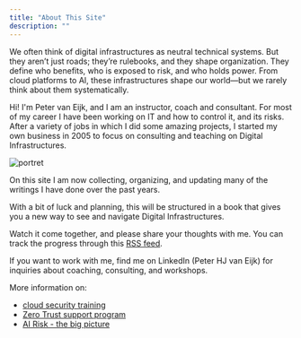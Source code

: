 ```yaml
---
title: "About This Site"
description: ""
---
```


We often think of digital infrastructures as neutral technical systems. But they aren’t just roads; they’re rulebooks, and they shape organization. They define who benefits, who is exposed to risk, and who holds power. From cloud platforms to AI, these infrastructures shape our world—but we rarely think about them systematically.

Hi! I'm Peter van Eijk, and I am an instructor, coach and consultant. For most of my career I have been working on IT and how to control it, and its risks. After a variety of jobs in which I did some amazing projects, I started my own business in 2005 to focus on consulting and teaching on Digital Infrastructures.

![portret](Portret9M7A1161smaller.jpg)

On this site I am now collecting, organizing, and updating many of the writings I have done over the past years.

With a bit of luck and planning, this will be structured in a book that gives you a new way to see and navigate Digital Infrastructures.

Watch it come together, and please share your thoughts with me. You can track the progress through this [RSS feed](/index.xml).

If you want to work with me, find me on LinkedIn (Peter HJ van Eijk) for inquiries about coaching, consulting, and workshops.

More information on:
- [cloud security training](https://thecloudinstructor.com)
- [Zero Trust support program](https://cczt.clubcloudcomputing.com)
- [AI Risk - the big picture](https://clubcloudcomputing.teachable.com/p/aire-intro/?preview=logged_out)
